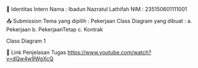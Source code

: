 👤 Identitas Intern
Nama : Ibadun Nazratul Lathifah
NIM : 235150601111001

📤 Submission
Tema yang dipilih : Pekerjaan
Class Diagram yang dibuat :
a. Pekerjaan
b. PekerjaanTetap
c. Kontrak

Class Diagram 1

🔗 Link Penjelasan Tugas
https://www.youtube.com/watch?v=dQw4w9WgXcQ
